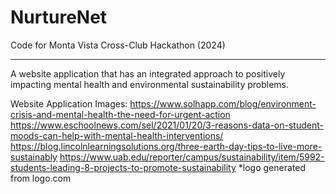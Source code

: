 # NurtureNet
Code for Monta Vista Cross-Club Hackathon (2024)
___
A website application that has an integrated approach to positively impacting mental health and environmental sustainability problems.


Website Application Images:
https://www.solhapp.com/blog/environment-crisis-and-mental-health-the-need-for-urgent-action
https://www.eschoolnews.com/sel/2021/01/20/3-reasons-data-on-student-moods-can-help-with-mental-health-interventions/
https://blog.lincolnlearningsolutions.org/three-earth-day-tips-to-live-more-sustainably
https://www.uab.edu/reporter/campus/sustainability/item/5992-students-leading-8-projects-to-promote-sustainability
*logo generated from logo.com
